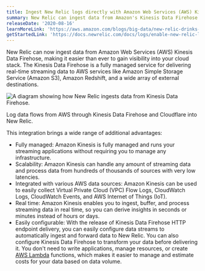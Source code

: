 ```yaml
---
title: Ingest New Relic logs directly with Amazon Web Services (AWS) Kinesis Data Firehose
summary: New Relic can ingest data from Amazon's Kinesis Data Firehose.
releaseDate: '2020-08-16'
learnMoreLink: 'https://aws.amazon.com/blogs/big-data/new-relic-drinks-straight-from-the-firehose-consuming-amazon-kinesis-data/'
getStartedLink: 'https://docs.newrelic.com/docs/logs/enable-new-relic-logs/1-enable-logs/stream-logs-using-kinesis-data-firehose'
---
```


New Relic can now ingest data from Amazon Web Services (AWS) Kinesis Data Firehose, making it easier than ever to gain visibility into your cloud stack. The Kinesis Data Firehose is a fully managed service for delivering real-time streaming data to AWS services like Amazon Simple Storage Service (Amazon S3), Amazon Redshift, and a wide array of external destinations.

![A diagram showing how New Relic ingests data from Kinesis Data Firehose.](/images/kinesis_data_firehose.webp 'A diagram of Kinesis Data Firehose.')

Log data flows from AWS through Kinesis Data Firehose and Cloudflare into New Relic.

This integration brings a wide range of additional advantages:

- Fully managed: Amazon Kinesis is fully managed and runs your streaming applications without requiring you to manage any infrastructure.
- Scalability: Amazon Kinesis can handle any amount of streaming data and process data from hundreds of thousands of sources with very low latencies.
- Integrated with various AWS data sources: Amazon Kinesis can be used to easily collect Virtual Private Cloud (VPC) Flow Logs, CloudWatch Logs, CloudWatch Events, and AWS Internet of Things (IoT).
- Real time: Amazon Kinesis enables you to ingest, buffer, and process streaming data in real time, so you can derive insights in seconds or minutes instead of hours or days.
- Easily configurable: With the release of Kinesis Data Firehose HTTP endpoint delivery, you can easily configure data streams to automatically ingest and forward data to New Relic. You can also configure Kinesis Data Firehose to transform your data before delivering it. You don't need to write applications, manage resources, or create [AWS Lambda](http://aws.amazon.com/lambda) functions, which makes it easier to manage and estimate costs for your data based on data volume.
